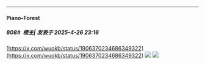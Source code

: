 ﻿
*****

####  Piano-Forest  
##### 808#         楼主| 发表于 2025-4-26 23:16

[https://x.com/wuokb/status/1906370234686349322](https://x.com/wuokb/status/1906370234686349322)
<img src="https://p.sda1.dev/23/30700a8d787c3578027b37ffeea0f2b6/20250426_231547.jpg" referrerpolicy="no-referrer">
<img src="https://p.sda1.dev/23/3f27491d08456cec5039684f4caef501/20250426_231551.jpg" referrerpolicy="no-referrer">

